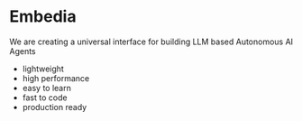# Embedia

We are creating a universal interface for building LLM based Autonomous AI Agents

- lightweight
- high performance
- easy to learn
- fast to code
- production ready
